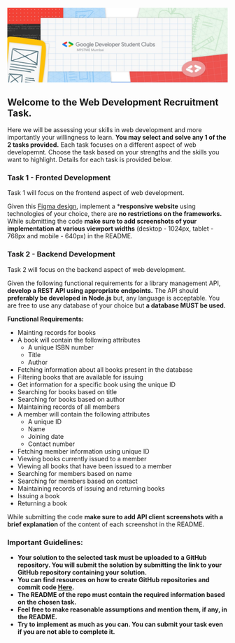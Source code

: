 ![](https://github.com/GDSC-NMIMS-MPSTME-Mumbai/Web-Dev-Recruitment-Task-22/blob/main/GDSC%20MPSTME%20logo.png)
## Welcome to the Web Development Recruitment Task.

Here we will be assessing your skills in web development and more importantly your willingness to learn. **You may select and solve any 1 of the 2 tasks provided.** Each task focuses on a different aspect of web developemnt. Choose the task based on your strengths and the skills you want to highlight. Details for each task is provided below.

### Task 1 - Fronted Development

Task 1 will focus on the frontend aspect of web development.

Given this [Figma design](https://www.figma.com/file/xzrHVfGwkvjPdf2PvU61Je/GDSC-Web-Dev-Phase-1-Task?node-id=1%3A3), implement a ***responsive website** using technologies of your choice, there are **no restrictions on the frameworks.**
While submitting the code **make sure to add screenshots of your implementation at various viewport widths** (desktop - 1024px, tablet - 768px and mobile - 640px) in the README.

### Task 2 - Backend Development

Task 2 will focus on the backend aspect of web development.

Given the following functional requirements for a library management API, **develop a REST API using appropriate endpoints.** The API should **preferably be developed in Node.js** but, any language is acceptable. You are free to use any database of your choice but **a database MUST be used.**

**Functional Requirements:**
- Mainting records for books
- A book will contain the following attributes
    - A unique ISBN number
    - Title
    - Author
- Fetching information about all books present in the database
- Filtering books that are available for issuing
- Get information for a specific book using the unique ID
- Searching for books based on title
- Searching for books based on author
- Maintaining records of all members
- A member will contain the following attributes
    - A unique ID
    - Name
    - Joining date
    - Contact number
- Fetching member information using unique ID
- Viewing books currently issued to a member
- Viewing all books that have been issued to a member
- Searching for members based on name
- Searching for members based on contact
- Maintaining records of issuing and returning books
- Issuing a book
- Returning a book

While submitting the code **make sure to add API client screenshots with a brief explanation** of the content of each screenshot in the README.

### Important Guidelines:
- **Your solution to the selected task must be uploaded to a GitHub repository. You will submit the solution by submitting the link to your GitHub repository containing your solution.**
- **You can find resources on how to create GitHub repositories and commit code [Here](https://rogerdudler.github.io/git-guide/).**
- **The README of the repo must contain the required information based on the chosen task.**
- **Feel free to make reasonable assumptions and mention them, if any, in the README.**
- **Try to implement as much as you can. You can submit your task even if you are not able to complete it.**

